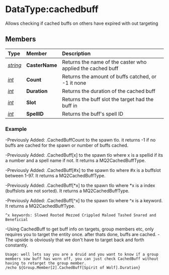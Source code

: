 # DataType:cachedbuff

Allows checking if cached buffs on others have expired with out targeting

## Members

| **Type** | **Member** | **Description** |
| :--- | :--- | :--- |
| [_string_]() | **CasterName** | Returns the name of the caster who applied the cached buff |
| [_int_](datatype-int.md) | **Count** | Returns the amount of buffs catched, or -1 it none |
| [_int_](datatype-int.md) | **Duration** | Returns the duration of the cached buff |
| [_int_](datatype-int.md) | **Slot** | Returns the buff slot the target had the buff in |
| [_int_](datatype-int.md) | **SpellID** | Returns the buff's spell ID |

### Example

-Previously Added: .CachedBuffCount to the spawn tlo. it returns -1 if no buffs are cached for the spawn or number of buffs cached.

-Previously Added: .CachedBuff\[x\] to the spawn tlo where x is a spellid if its a number and a spell name if not. It returns a MQ2CachedBuffType.

-Previously Added: .CachedBuff\[\#x\] to the spawn tlo where \#x is a buffslot between 1-97. It returns a MQ2CachedBuffType.

-Previously Added: .CachedBuff\[\*x\] to the spawn tlo where \*x is a index \(buffslots are not sorted\). It returns a MQ2CachedBuffType.

-Previously Added: .CachedBuff\[^x\] to the spawn tlo where ^x is a keyword. It returns a MQ2CachedBuffType.

`^x keywords: Slowed Rooted Mezzed Crippled Maloed Tashed Snared and Beneficial`

-Using CachedBuff to get buff info on targets, group members etc, only requires you to target the entity once. after thats done, buffs are cached. -The upside is obviously that we don't have to target back and forth constantly.

`Usage: well lets say you are a druid and you want to know if a group members sow buff has worn off, you can just check CachedBuff without having to retarget the group member.`  
`/echo ${Group.Member[2].CachedBuff[Spirit of Wolf].Duration}`


